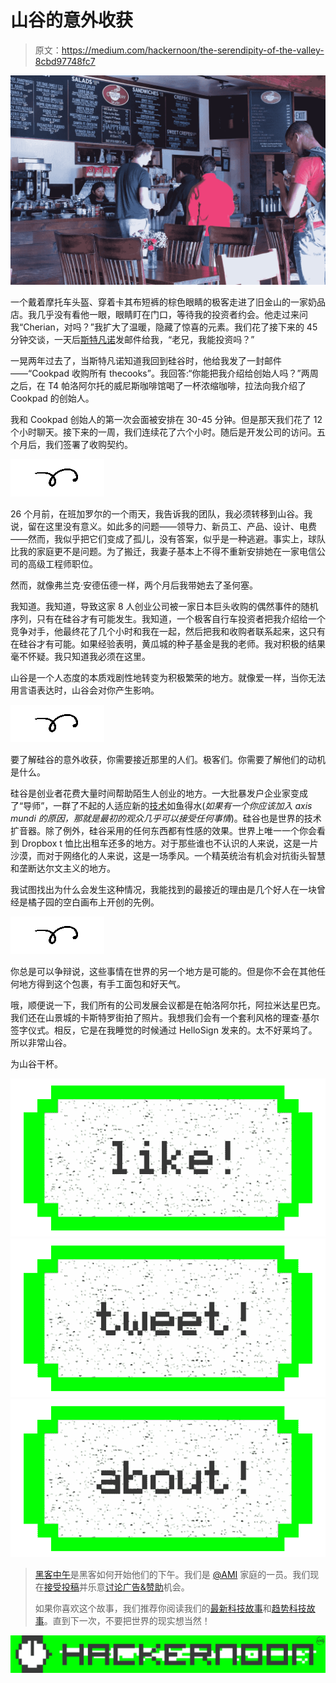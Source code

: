# 山谷的意外收获

> 原文：<https://medium.com/hackernoon/the-serendipity-of-the-valley-8cbd97748fc7>

![](img/0ffe2ee1bc47d57140b101b78ee060b3.png)

一个戴着摩托车头盔、穿着卡其布短裤的棕色眼睛的极客走进了旧金山的一家奶品店。我几乎没有看他一眼，眼睛盯在门口，等待我的投资者约会。他走过来问我“Cherian，对吗？”我扩大了温暖，隐藏了惊喜的元素。我们花了接下来的 45 分钟交谈，一天后[斯特凡诺](https://angel.co/stefano-bernardi)发邮件给我，“老兄，我能投资吗？”

一晃两年过去了，当斯特凡诺知道我回到硅谷时，他给我发了一封邮件——“Cookpad 收购所有 thecooks”。我回答:“你能把我介绍给创始人吗？”两周之后，在 T4 帕洛阿尔托的威尼斯咖啡馆喝了一杯浓缩咖啡，拉法向我介绍了 Cookpad 的创始人。

我和 Cookpad 创始人的第一次会面被安排在 30-45 分钟。但是那天我们花了 12 个小时聊天。接下来的一周，我们连续花了六个小时。随后是开发公司的访问。五个月后，我们签署了收购契约。

![](img/e852fcba1b1da04f8845a2771f782a33.png)

26 个月前，在班加罗尔的一个雨天，我告诉我的团队，我必须转移到山谷。我说，留在这里没有意义。如此多的问题——领导力、新员工、产品、设计、电费——然而，我似乎把它们变成了孤儿，没有答案，似乎是一种逃避。事实上，球队比我的家庭更不是问题。为了搬迁，我妻子基本上不得不重新安排她在一家电信公司的高级工程师职位。

然而，就像弗兰克·安德伍德一样，两个月后我带她去了圣何塞。

我知道。我知道，导致这家 8 人创业公司被一家日本巨头收购的偶然事件的随机序列，只有在硅谷才有可能发生。我知道，一个极客自行车投资者把我介绍给一个竞争对手，他最终花了几个小时和我在一起，然后把我和收购者联系起来，这只有在硅谷才有可能。如果经验表明，黄瓜城的种子基金是我的老师。我对积极的结果毫不怀疑。我只知道我必须在这里。

山谷是一个人态度的本质戏剧性地转变为积极繁荣的地方。就像爱一样，当你无法用言语表达时，山谷会对你产生影响。

![](img/e852fcba1b1da04f8845a2771f782a33.png)

要了解硅谷的意外收获，你需要接近那里的人们。极客们。你需要了解他们的动机是什么。

硅谷是创业者花费大量时间帮助陌生人创业的地方。一大批暴发户企业家变成了“导师”，一群了不起的人适应新的[技术](https://hackernoon.com/tagged/technology)如鱼得水(*如果有一个你应该加入 axis mundi 的原因，那就是最初的观众几乎可以接受任何事情*)。硅谷也是世界的技术扩音器。除了例外，硅谷采用的任何东西都有性感的效果。世界上唯一一个你会看到 Dropbox t 恤比出租车还多的地方。对于那些谁也不认识的人来说，这是一片沙漠，而对于网络化的人来说，这是一场季风。一个精英统治有机会对抗街头智慧和垄断达尔文主义的地方。

我试图找出为什么会发生这种情况，我能找到的最接近的理由是几个好人在一块曾经是橘子园的空白画布上开创的先例。

![](img/e852fcba1b1da04f8845a2771f782a33.png)

你总是可以争辩说，这些事情在世界的另一个地方是可能的。但是你不会在其他任何地方得到这个包裹，有手工面包和好天气。

哦，顺便说一下，我们所有的公司发展会议都是在帕洛阿尔托，阿拉米达星巴克。我们还在山景城的卡斯特罗街拍了照片。我想我们会有一个套利风格的理查·基尔签字仪式。相反，它是在我睡觉的时候通过 HelloSign 发来的。太不好莱坞了。所以非常山谷。

为山谷干杯。

[![](img/50ef4044ecd4e250b5d50f368b775d38.png)](http://bit.ly/HackernoonFB)[![](img/979d9a46439d5aebbdcdca574e21dc81.png)](https://goo.gl/k7XYbx)[![](img/2930ba6bd2c12218fdbbf7e02c8746ff.png)](https://goo.gl/4ofytp)

> [黑客中午](http://bit.ly/Hackernoon)是黑客如何开始他们的下午。我们是 [@AMI](http://bit.ly/atAMIatAMI) 家庭的一员。我们现在[接受投稿](http://bit.ly/hackernoonsubmission)并乐意[讨论广告&赞助](mailto:partners@amipublications.com)机会。
> 
> 如果你喜欢这个故事，我们推荐你阅读我们的[最新科技故事](http://bit.ly/hackernoonlatestt)和[趋势科技故事](https://hackernoon.com/trending)。直到下一次，不要把世界的现实想当然！

[![](img/be0ca55ba73a573dce11effb2ee80d56.png)](https://goo.gl/Ahtev1)
